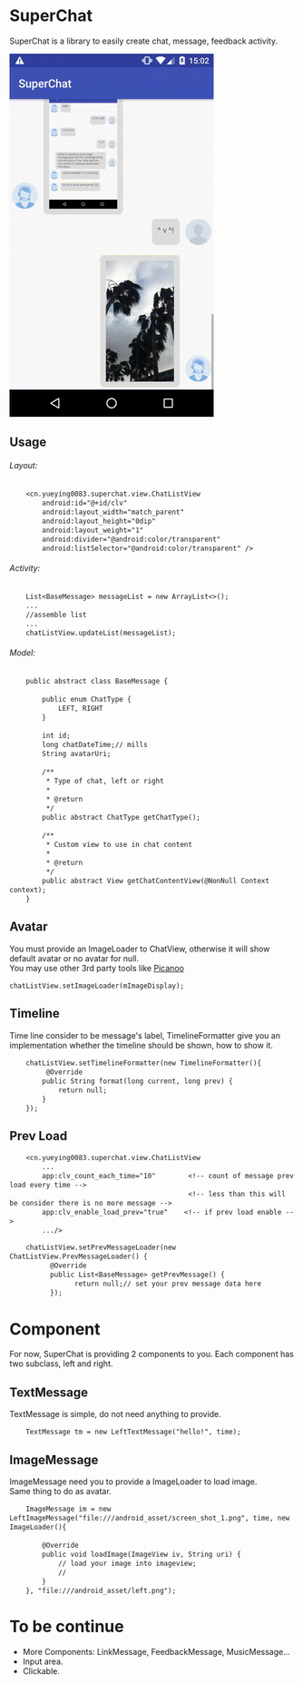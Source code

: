 SuperChat
===========

SuperChat is a library to easily create chat, message, feedback activity.

<img src="pic/screen_shot.gif"/>

Usage
-----

###### Layout:
```
    <cn.yueying0083.superchat.view.ChatListView
        android:id="@+id/clv"
        android:layout_width="match_parent"
        android:layout_height="0dip"
        android:layout_weight="1"
        android:divider="@android:color/transparent"
        android:listSelector="@android:color/transparent" />
```

###### Activity:
```
    List<BaseMessage> messageList = new ArrayList<>();
    ...
    //assemble list
    ...
    chatListView.updateList(messageList);
```

###### Model:
```
    public abstract class BaseMessage {

        public enum ChatType {
            LEFT, RIGHT
        }

        int id;
        long chatDateTime;// mills
        String avatarUri;

        /**
         * Type of chat, left or right
         *
         * @return
         */
        public abstract ChatType getChatType();

        /**
         * Custom view to use in chat content
         *
         * @return
         */
        public abstract View getChatContentView(@NonNull Context context);
    }
```

Avatar
------
You must provide an ImageLoader to ChatView, otherwise it will show default avatar or no avatar for null.<br/>
You may use other 3rd party tools like [Picanoo](http://square.github.io/picasso/)
```
chatListView.setImageLoader(mImageDisplay);
```

Timeline
--------

Time line consider to be message's label, TimelineFormatter give you an implementation whether the timeline should be shown, how to show it.
```
    chatListView.setTimelineFormatter(new TimelineFormatter(){
         @Override
        public String format(long current, long prev) {
            return null;
        }
    });
```

Prev Load
---------
```
    <cn.yueying0083.superchat.view.ChatListView
        ...
        app:clv_count_each_time="10"        <!-- count of message prev load every time -->
                                            <!-- less than this will be consider there is no more message -->
        app:clv_enable_load_prev="true"    <!-- if prev load enable -->
        .../>
```
```
    chatListView.setPrevMessageLoader(new ChatListView.PrevMessageLoader() {
          @Override
          public List<BaseMessage> getPrevMessage() {
                return null;// set your prev message data here
          });
```

Component
=========
For now, SuperChat is providing 2 components to you. Each component has two subclass, left and right.

TextMessage
-----------
TextMessage is simple, do not need anything to provide.

```
    TextMessage tm = new LeftTextMessage("hello!", time);
```

ImageMessage
------------
ImageMessage need you to provide a ImageLoader to load image.<br/>
Same thing to do as avatar.
```
    ImageMessage im = new LeftImageMessage("file:///android_asset/screen_shot_1.png", time, new ImageLoader(){

        @Override
        public void loadImage(ImageView iv, String uri) {
            // load your image into imageview;
            //
        }
    }, "file:///android_asset/left.png");
```

# To be continue
- More Components: LinkMessage, FeedbackMessage, MusicMessage...
- Input area.
- Clickable.